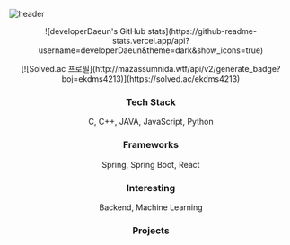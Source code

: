 ![header](https://capsule-render.vercel.app/api?type=slice&color=auto&height=300&section=header&text=DaeunKim&fontSize=90)

<div align="center"> 
![developerDaeun's GitHub stats](https://github-readme-stats.vercel.app/api?username=developerDaeun&theme=dark&show_icons=true)
</div>

<p align="center">
[![Solved.ac 프로필](http://mazassumnida.wtf/api/v2/generate_badge?boj=ekdms4213)](https://solved.ac/ekdms4213)
</p>

<h3 align="center"> Tech Stack </h3>
<p align="center"> C, C++, JAVA, JavaScript, Python </p>

<h3 align="center"> Frameworks </h3>
<p align="center"> Spring, Spring Boot, React </p>

<h3 align="center"> Interesting </h3>
<p align="center"> Backend, Machine Learning </p>

<h3 align="center"> Projects </h3>
<p align="center">  </p>
